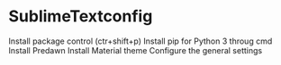 # SublimeTextconfig
Install package control (ctr+shift+p)
Install pip for Python 3 throug cmd
Install Predawn
Install Material theme
Configure the general settings
